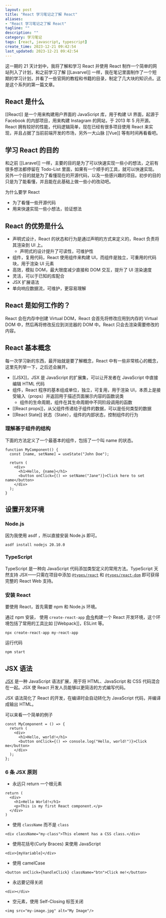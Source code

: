 ```yaml
---
layout: post
title: "React 学习笔记之了解 React"
aliases:
- "React 学习笔记之了解 React"
tagline: ""
description: ""
category: 学习笔记
tags: [react, javascript, typescript]
create_time: 2023-12-21 09:42:54
last_updated: 2023-12-21 09:42:54
---
```


这一期的 21 天计划中，我将了解和学习 React 并使用 React 制作一个简单的网站列入了计划，和之前学习了解 [[Lavarvel]] 一样，我在笔记里面制作了一个短期的学习计划，并看了一些官网的教程和书籍的目录，制定了几大块的知识点。这是这个系列的第一篇文章。

## React 是什么

[[React]] 是一个用来构建用户界面的 JavaScript 库，用于构建 UI 界面，起源于 Facebook 的内部项目，用来构建 Instagram 的网站，于 2013 年 5 月开源。React 拥有较好的性能，代码逻辑简单，现在已经有很多项目使用 React 来实现，并且占据了当前前端开发的市场，另外一大山脉 [[Vue]] 等有时间再看看吧。

## 学习 React 的目的

和之前 [[Laravel]] 一样，主要的目的是为了可以快速实现一些小的想法，之前有很多想法都停留在 Todo-List 里面，如果有一个顺手的工具，就可以快速实现。另外一个目的就是为了看懂现在的开源代码，以及一些感兴趣的项目。初步的目的只是为了能看懂，并且能在此基础上做一些小的改动吧。

为什么要学 React

- 为了看懂一些开源代码
- 用来快速实现一些小想法，验证想法

## React 的优势是什么

- 声明式设计，React 的状态和行为是通过声明的方式来定义的，React 负责将其渲染到 UI 上。
  - 声明式的设计提升了可读性，可维护性
- 组件，复用代码，React 使用组件来构建 UI，而组件是独立，可重用的代码块，用于渲染 UI 元素
- 高效，模拟 DOM，最大限度减少直接和 DOM 交互，提升了 UI 渲染速度
- 灵活，可以于已知的库配合
- JSX 扩展语法
- 单向响应数据流，可维护，更容易理解

## React 是如何工作的？

React 会在内存中创建 Virtual DOM，React 会首先将修改应用到内存的 Virtual DOM 中，然后再将修改反应到浏览器的 DOM 中。React 只会去渲染需要修改的内容。

## React 基本概念

每一次学习新的东西，最开始就是要了解概念，React 中有一些非常核心的概念，这里先列举一下，之后还会展开。

- [[JSX]]，JSX 是 JavaScript 的扩展集，可以让开发者在 JavaScript 中直接编辑 HTML 代码
- 组件，React 程序的基本组成单位，独立，可复用，用于渲染 UI，本质上是接受输入（props）并返回用于描述页面展示内容的函数说类
  - 组件的生命周期，组件在其生命周期中不同阶段调用的函数
- [[React props]]，从父组件传递给子组件的数据，可以是任何类型的数据
- [[React State]] 状态（State），组件的内部状态，控制组件的行为

### 理解基于组件的结构

下面的方法定义了一个最基本的组件，包括了一个叫 name 的状态。

```
function MyComponent() {
  const [name, setName] = useState("John Doe");

  return (
    <div>
      <h1>Hello, {name}</h1>
      <button onClick={() => setName("Jane")}>Click here to set name</button>
    </div>
  );
}
```

## 设置开发环境

### Node.js

因为我使用 asdf ，所以直接安装 Node.js 即可。

```
asdf install nodejs 20.10.0
```

### TypeScript

TypeScript 是一种向 JavaScript 代码添加类型定义的常用方法。TypeScript 天然支持 JSX——只需在项目中添加 [`@types/react`](https://www.npmjs.com/package/@types/react) 和 [`@types/react-dom`](https://www.npmjs.com/package/@types/react-dom) 即可获得完整的 React Web 支持。

### 安装 React

要使用 React，首先需要 npm 和 Node.js 环境。

通过 npm 安装， 使用 `create-react-app` [命令](https://github.com/facebook/create-react-app)构建一个 React 开发环境，这个环境包括了常用的工具比如 [[Webpack]]，ESLint 等。

```
npx create-react-app my-react-app
```

运行代码

```
npm start
```

## JSX 语法

[JSX](https://legacy.reactjs.org/docs/introducing-jsx.html) 是一种 JavaScript 语法扩展，用于将 HTML、JavaScript 和 CSS 代码混合在一起。JSX 使 React 开发人员能够以更简洁的方式编写代码。

JSX 语法简化了 React 的开发，在编译时会自动转化为 JavaScript 代码，并编译成输出 HTML。

可以来看一个简单的例子

```
const MyComponent = () => {
  return (
    <div>
      <h1>Hello, world!</h1>
      <button onClick={() => console.log("Hello, world!")}>Click me</button>
    </div>
  );
};
```

### 6 条 JSX 原则

- 永远只 return 一个根元素

```
return (
  <div>
    <h1>Hello World!</h1>
    <p>This is my first React component.</p>
  </div>
)
```

- 使用 `className` 而不是 `class`

```
<div className="my-class">This element has a CSS class.</div>
```

- 使用花括号(Curly Braces) 来使用 JavaScript

```
<div>{myVariable}</div>
```

- 使用 camelCase

```
<button onClick={handleClick} className="btn">Click me!</button>
```

- 永远要记得关闭

```
<div></div>
```

- 空元素，使用 Self-Closing 标签关闭

```
<img src="my-image.jpg" alt="My Image"/>

```

